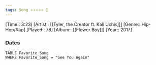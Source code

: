 ```yaml
---
tags: Song ⭐⭐⭐⭐⭐ 💛
---
```

[Time:: 3:23]
[Artist:: [[Tyler, the Creator ft. Kali Uchis]]]
[Genre:: Hip-Hop/Rap]
[Played:: 78]
[Album:: [[Flower Boy]]]
[Year:: 2017]
### Dates
````dataview
TABLE Favorite_Song
WHERE Favorite_Song = "See You Again"
````